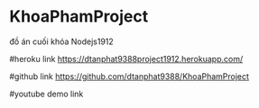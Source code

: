 # KhoaPhamProject
đồ án cuối khóa Nodejs1912

#heroku link
https://dtanphat9388project1912.herokuapp.com/

#github link
https://github.com/dtanphat9388/KhoaPhamProject

#youtube demo link
